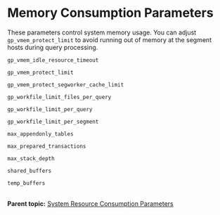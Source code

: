 # Memory Consumption Parameters 

These parameters control system memory usage. You can adjust `gp_vmem_protect_limit` to avoid running out of memory at the segment hosts during query processing.

`gp_vmem_idle_resource_timeout`

`gp_vmem_protect_limit`

`gp_vmem_protect_segworker_cache_limit`

`gp_workfile_limit_files_per_query`

`gp_workfile_limit_per_query`

`gp_workfile_limit_per_segment`

`max_appendonly_tables`

`max_prepared_transactions`

`max_stack_depth`

`shared_buffers`

`temp_buffers`<br/></br>

**Parent topic:** [System Resource Consumption Parameters](../topics/g-system-resource-consumption-parameters.html)

